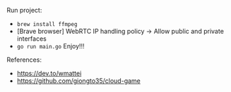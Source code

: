 Run project:
- `brew install ffmpeg`
- [Brave browser] WebRTC IP handling policy -> Allow public and private interfaces
- `go run main.go`
Enjoy!!!

References:
- https://dev.to/wmattei
- https://github.com/giongto35/cloud-game